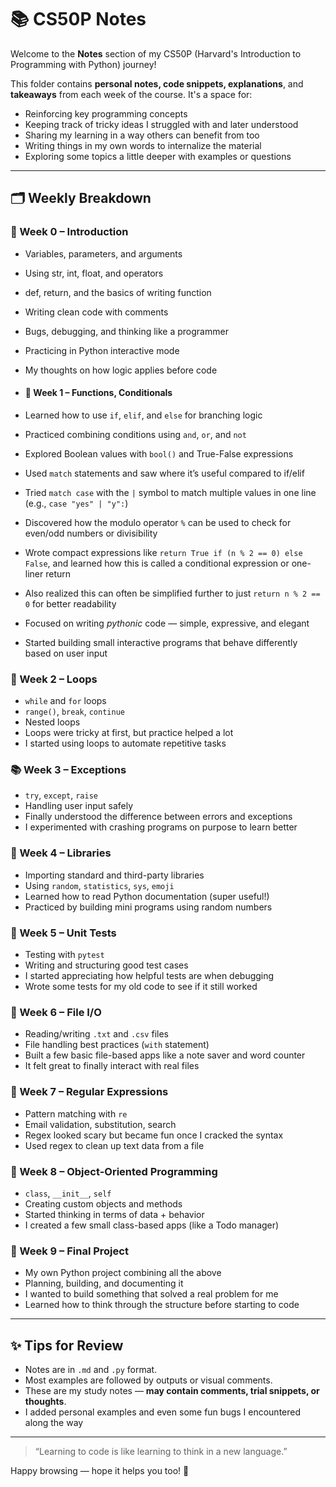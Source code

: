 #  📚 CS50P Notes

Welcome to the **Notes** section of my CS50P (Harvard's Introduction to Programming with Python) journey! 

This folder contains **personal notes, code snippets, explanations**, and **takeaways** from each week of the course. It's a space for:

- Reinforcing key programming concepts  
- Keeping track of tricky ideas I struggled with and later understood  
- Sharing my learning in a way others can benefit from too  
- Writing things in my own words to internalize the material  
- Exploring some topics a little deeper with examples or questions  

---

## 🗂️ Weekly Breakdown

### 📘 Week 0 – Introduction
- Variables, parameters, and arguments
- Using str, int, float, and operators
- def, return, and the basics of writing function
- Writing clean code with comments
- Bugs, debugging, and thinking like a programmer
- Practicing in Python interactive mode
- My thoughts on how logic applies before code

- #### 🧮 Week 1 – Functions, Conditionals
- Learned how to use `if`, `elif`, and `else` for branching logic  
- Practiced combining conditions using `and`, `or`, and `not`  
- Explored Boolean values with `bool()` and True-False expressions  
- Used `match` statements and saw where it’s useful compared to if/elif  
- Tried `match case` with the `|` symbol to match multiple values in one line (e.g., `case "yes" | "y":`)  
- Discovered how the modulo operator `%` can be used to check for even/odd numbers or divisibility  
- Wrote compact expressions like `return True if (n % 2 == 0) else False`, and learned how this is called a conditional expression or one-liner return  
- Also realized this can often be simplified further to just `return n % 2 == 0` for better readability  
- Focused on writing *pythonic* code — simple, expressive, and elegant  
- Started building small interactive programs that behave differently based on user input   

### 🔁 Week 2 – Loops
- `while` and `for` loops
- `range()`, `break`, `continue`
- Nested loops
- Loops were tricky at first, but practice helped a lot
- I started using loops to automate repetitive tasks

### 📚 Week 3 – Exceptions
- `try`, `except`, `raise`
- Handling user input safely
- Finally understood the difference between errors and exceptions
- I experimented with crashing programs on purpose to learn better

### 📂 Week 4 – Libraries
- Importing standard and third-party libraries
- Using `random`, `statistics`, `sys`, `emoji`
- Learned how to read Python documentation (super useful!)
- Practiced by building mini programs using random numbers

### 📝 Week 5 – Unit Tests
- Testing with `pytest`
- Writing and structuring good test cases
- I started appreciating how helpful tests are when debugging
- Wrote some tests for my old code to see if it still worked

### 🔎 Week 6 – File I/O
- Reading/writing `.txt` and `.csv` files
- File handling best practices (`with` statement)
- Built a few basic file-based apps like a note saver and word counter
- It felt great to finally interact with real files

### 🧬 Week 7 – Regular Expressions
- Pattern matching with `re`
- Email validation, substitution, search
- Regex looked scary but became fun once I cracked the syntax
- Used regex to clean up text data from a file

### 🧱 Week 8 – Object-Oriented Programming
- `class`, `__init__`, `self`
- Creating custom objects and methods
- Started thinking in terms of data + behavior
- I created a few small class-based apps (like a Todo manager)

### 🧪 Week 9 – Final Project
- My own Python project combining all the above
- Planning, building, and documenting it
- I wanted to build something that solved a real problem for me
- Learned how to think through the structure before starting to code

---

## ✨ Tips for Review
- Notes are in `.md` and `.py` format.
- Most examples are followed by outputs or visual comments.
- These are my study notes — **may contain comments, trial snippets, or thoughts**.
- I added personal examples and even some fun bugs I encountered along the way

---

> “Learning to code is like learning to think in a new language.”

Happy browsing — hope it helps you too! 🧠

